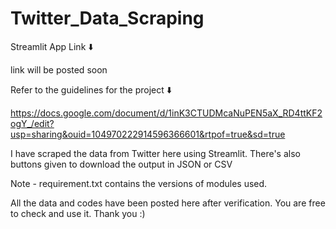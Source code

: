# Twitter_Data_Scraping

Streamlit App Link ⬇️

link will be posted soon

Refer to the guidelines for the project ⬇️

https://docs.google.com/document/d/1inK3CTUDMcaNuPEN5aX_RD4ttKF2ogY_/edit?usp=sharing&ouid=104970222914596366601&rtpof=true&sd=true

I have scraped the data from Twitter here using Streamlit.
There's also buttons given to download the output in JSON or CSV

Note - requirement.txt contains the versions of modules used.

All the data and codes have been posted here after verification. 
You are free to check and use it.
Thank you :)
